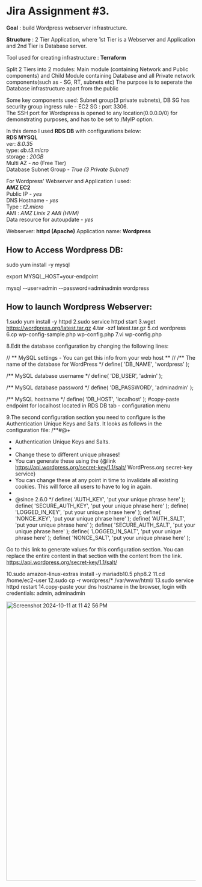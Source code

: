 # Jira Assignment #3.
<p align="justify">
<b>Goal</b> : build Wordpress webserver infrastructure.
  
<b>Structure</b> : 2 Tier Application, where 1st Tier is a Webserver and Application and 2nd Tier is Database server.

Tool used for creating infrastructure : <b>Terraform</b>
  
Split 2 Tiers into 2 modules: Main module (containing Network and Public components) and Child Module containing Database and all Private network components(such as - SG, RT, subnets etc)
The purpose is to seperate the Database infrastructure apart from the public

Some key components used: Subnet group(3 private subnets), DB SG has security group ingress rule - EC2 SG : port 3306.    
The SSH port for Wordspress is opened to any location(0.0.0.0/0) for demonstrating purposes, and has to be set to /MyIP option.  
</p>

In this demo I used **RDS DB** with configurations below:  
**RDS MYSQL**  
ver: *8.0.35*  
type: *db.t3.micro*  
storage : *20GB*  
Multi AZ - *no* (Free Tier)  
Database Subnet Group - *True (3 Private Subnet)*  

For Wordpress' Webserver and Application I used:  
**AMZ EC2**  
Public IP - *yes*  
DNS Hostname - *yes*  
Type : *t2.micro*  
AMI : *AMZ Linix 2 AMI (HVM)*  
Data resource for autoupdate - *yes*  

Webserver: **httpd (Apache)**
Application name: **Wordpress**

## How to Access Wordpress DB:
sudo yum install -y mysql

export MYSQL_HOST=your-endpoint 

mysql --user=admin --password=adminadmin wordpress

## How to launch Wordpress Webserver:
1.sudo yum install -y httpd
2.sudo service httpd start
3.wget https://wordpress.org/latest.tar.gz
4.tar -xzf latest.tar.gz
5.cd wordpress
6.cp wp-config-sample.php wp-config.php
7.vi wp-config.php

8.Edit the database configuration by changing the following lines:

// ** MySQL settings - You can get this info from your web host ** //
/** The name of the database for WordPress */
define( 'DB_NAME', 'wordpress' );

/** MySQL database username */
define( 'DB_USER', 'admin' );

/** MySQL database password */
define( 'DB_PASSWORD', 'adminadmin' );

/** MySQL hostname */
define( 'DB_HOST', 'localhost' );  #copy-paste endpoint for localhost located in RDS DB tab - configuration menu


9.The second configuration section you need to configure is the Authentication Unique Keys and Salts. It looks as follows in the configuration file:
/**#@+
 * Authentication Unique Keys and Salts.
 *
 * Change these to different unique phrases!
 * You can generate these using the {@link https://api.wordpress.org/secret-key/1.1/salt/ WordPress.org secret-key service}
 * You can change these at any point in time to invalidate all existing cookies. This will force all users to have to log in again.
 *
 * @since 2.6.0
 */
define( 'AUTH_KEY',         'put your unique phrase here' );
define( 'SECURE_AUTH_KEY',  'put your unique phrase here' );
define( 'LOGGED_IN_KEY',    'put your unique phrase here' );
define( 'NONCE_KEY',        'put your unique phrase here' );
define( 'AUTH_SALT',        'put your unique phrase here' );
define( 'SECURE_AUTH_SALT', 'put your unique phrase here' );
define( 'LOGGED_IN_SALT',   'put your unique phrase here' );
define( 'NONCE_SALT',       'put your unique phrase here' );

Go to this link to generate values for this configuration section. You can replace the entire content in that section with the content from the link.
https://api.wordpress.org/secret-key/1.1/salt/

10.sudo amazon-linux-extras install -y mariadb10.5 php8.2
11.cd /home/ec2-user
12.sudo cp -r wordpress/* /var/www/html/
13.sudo service httpd restart
14.copy-paste your dns hostname in the browser, login with credentials: admin, adminadmin

<img width="741" alt="Screenshot 2024-10-11 at 11 42 56 PM" src="https://github.com/user-attachments/assets/285c794a-b421-46a6-ad47-b49ae55c5c77">

